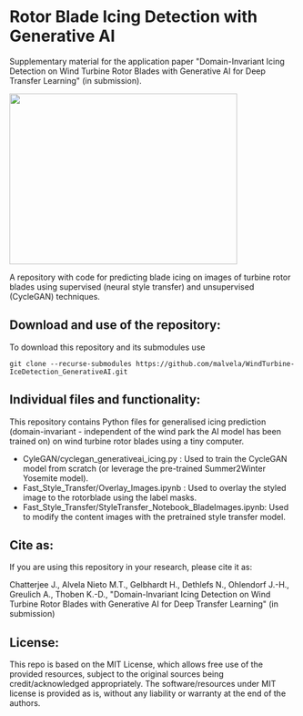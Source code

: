 # Rotor Blade Icing Detection with Generative AI
Supplementary material for the application paper "Domain-Invariant Icing Detection on Wind Turbine Rotor Blades with Generative AI for Deep Transfer Learning" (in submission).

<img src="https://user-images.githubusercontent.com/68553692/176689481-5fc86870-d7ed-4ec5-bb98-7abaf9564dc4.png" width="400" height="300" />

A repository with code for predicting blade icing on images of turbine rotor blades using supervised (neural style transfer) and unsupervised (CycleGAN) techniques.


## Download and use of the repository:
To download this repository and its submodules use

    git clone --recurse-submodules https://github.com/malvela/WindTurbine-IceDetection_GenerativeAI.git

## Individual files and functionality:
This repository contains Python files for generalised icing prediction (domain-invariant - independent of the wind park the AI model has been trained on) on wind turbine rotor blades using a tiny computer.

- CyleGAN/cyclegan_generativeai_icing.py : Used to train the CycleGAN model from scratch (or leverage the pre-trained Summer2Winter Yosemite model).
- Fast_Style_Transfer/Overlay_Images.ipynb : Used to overlay the styled image to the rotorblade using the label masks.
- Fast_Style_Transfer/StyleTransfer_Notebook_BladeImages.ipynb: Used to modify the content images with the pretrained style transfer model. 
## Cite as:

If you are using this repository in your research, please cite it as:


Chatterjee J., Alvela Nieto M.T., Gelbhardt H., Dethlefs N., Ohlendorf J.-H., Greulich A., Thoben K.-D., "Domain-Invariant Icing Detection on Wind Turbine Rotor Blades with Generative AI for Deep Transfer Learning" (in submission)
## License:

This repo is based on the MIT License, which allows free use of the provided resources, subject to the original sources being credit/acknowledged appropriately. The software/resources under MIT license is provided as is, without any liability or warranty at the end of the authors.
